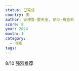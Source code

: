 ```yaml
---
status: 已完成
country: 美
author: 安德鲁·雷夫金, 丽莎·梅查莉
score: 8
year: 2024
month: 1
category:
  - 书籍
tags:
---
```

8/10 强烈推荐
